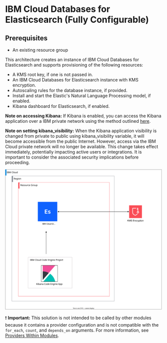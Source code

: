 # IBM Cloud Databases for Elasticsearch (Fully Configurable)

## Prerequisites
- An existing resource group

This architecture creates an instance of IBM Cloud Databases for Elasticsearch and supports provisioning of the following resources:

- A KMS root key, if one is not passed in.
- An IBM Cloud Databases for Elasticsearch instance with KMS encryption.
- Autoscaling rules for the database instance, if provided.
- Install and start the Elastic's Natural Language Processing model, if enabled.
- Kibana dashboard for Elasticsearch, if enabled.

**Note on accessing Kibana:** If Kibana is enabled, you can access the Kibana application over a IBM private network using the method outlined [here](https://cloud.ibm.com/docs/codeengine?topic=codeengine-vpe).

**Note on setting kibana_visibility:** When the Kibana application visibility is changed from private to public using kibana_visibility variable, it will become accessible from the public Internet. However, access via the IBM Cloud private network will no longer be available. This change takes effect immediately, potentially impacting active users or integrations. It is important to consider the associated security implications before proceeding.

![fscloud-elastic-search](../../reference-architecture/deployable-architecture-elasticsearch.svg)

:exclamation: **Important:** This solution is not intended to be called by other modules because it contains a provider configuration and is not compatible with the `for_each`, `count`, and `depends_on` arguments. For more information, see [Providers Within Modules](https://developer.hashicorp.com/terraform/language/modules/develop/providers).
